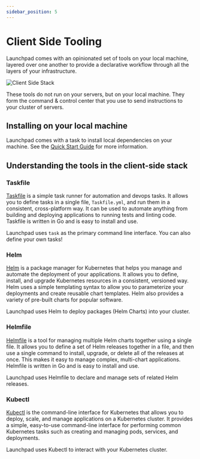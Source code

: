 ```yaml
---
sidebar_position: 5
---
```


# Client Side Tooling

Launchpad comes with an opinionated set of tools on your local machine, layered over one another to provide a declarative workflow through all the layers of your infrastructure.

![Client Side Stack](/img/launchpad-client-side-stack.svg)

These tools do not run on your servers, but on your local machine. They form the command & control center that you use to send instructions to your cluster of servers.

## Installing on your local machine

Launchpad comes with a task to install local dependencies on your machine. See the [Quick Start Guide](quick-start) for more information.

## Understanding the tools in the client-side stack

### Taskfile

[Taskfile](https://github.com/go-task/task) is a simple task runner for automation and devops tasks. It allows you to define tasks in a single file, `Taskfile.yml`, and run them in a consistent, cross-platform way. It can be used to automate anything from building and deploying applications to running tests and linting code. Taskfile is written in Go and is easy to install and use.

Launchpad uses `task` as the primary command line interface. You can also define your own tasks!

### Helm

[Helm](https://github.com/helm/helm) is a package manager for Kubernetes that helps you manage and automate the deployment of your applications. It allows you to define, install, and upgrade Kubernetes resources in a consistent, versioned way. Helm uses a simple templating syntax to allow you to parameterize your deployments and create reusable chart templates. Helm also provides a variety of pre-built charts for popular software.

Launchpad uses Helm to deploy packages (Helm Charts) into your cluster.

### Helmfile

[Helmfile](https://github.com/roboll/helmfile) is a tool for managing multiple Helm charts together using a single file. It allows you to define a set of Helm releases together in a file, and then use a single command to install, upgrade, or delete all of the releases at once. This makes it easy to manage complex, multi-chart applications. Helmfile is written in Go and is easy to install and use.

Launchpad uses Helmfile to declare and manage sets of related Helm releases.

### Kubectl

[Kubectl](https://github.com/kubernetes/kubectl) is the command-line interface for Kubernetes that allows you to deploy, scale, and manage applications on a Kubernetes cluster. It provides a simple, easy-to-use command-line interface for performing common Kubernetes tasks such as creating and managing pods, services, and deployments.

Launchpad uses Kubectl to interact with your Kubernetes cluster.